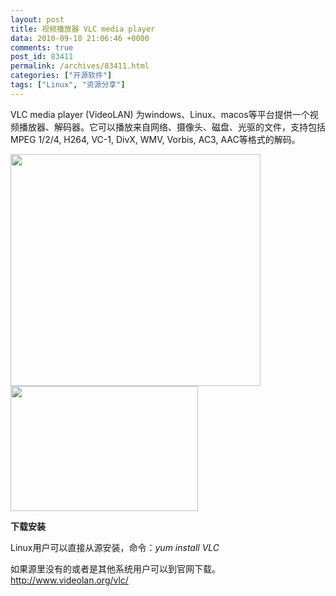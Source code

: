 ```yaml
---
layout: post
title: 视频播放器 VLC media player
data: 2010-09-18 21:06:46 +0000
comments: true
post_id: 83411
permalink: /archives/83411.html
categories: ["开源软件"]
tags: ["Linux", "资源分享"]
---
```


VLC media player (VideoLAN)  为windows、Linux、macos等平台提供一个视频播放器、解码器。它可以播放来自网络、摄像头、磁盘、光驱的文件，支持包括MPEG  1/2/4, H264, VC-1, DivX, WMV, Vorbis, AC3, AAC等格式的解码。

<img class="alignnone" title="VLC" src="http://image208.poco.cn/mypoco/myphoto/20101004/17/5545129120101004170101020.jpg" alt="" width="400" height="371" />

<img class="alignnone" title="VLC" src="http://image208.poco.cn/mypoco/myphoto/20101004/17/5545129120101004170201077.jpg" alt="" width="300" height="200" />

<strong>下载安装</strong>

Linux用户可以直接从源安装，命令：<em>yum install VLC</em>

如果源里没有的或者是其他系统用户可以到官网下载。http://www.videolan.org/vlc/
